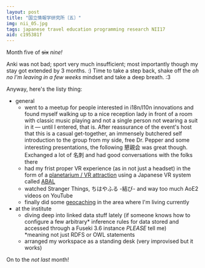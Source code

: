 ```yaml
---
layout: post
title: "国立情報学研究所〔五〕"
img: nii_05.jpg
tags: japanese travel education programming research NII17
aid: c195381f
---
```


Month five of <s>six</s> *nine!*

Anki was not bad; sport very much insufficient; most importantly though my stay got extended by 3 months. :) Time to take a step back, shake off the *oh no I'm leaving in a few weeks* mindset and take a deep breath. :3

Anyway, here's the listy thing:

* general
    * went to a meetup for people interested in i18n/l10n innovations and found myself walking up to a nice reception lady in front of a room with classic music playing and not a single person not wearing a suit in it — until I entered, that is. After reassurance of the event's host that this is a casual get-together, an immensely butchered self introduction to the group from my side, free Dr. Pepper and some interesting presentations, the following <span class="mixlang"><span class="swap" swap="informal get-together (in this context the informal part at a bar after the formal presentation part of the event)"><span class="inner">懇親会</span></span></span> was great though. Exchanged a lot of <span class="mixlang"><span class="swap" swap="business cards"><span class="inner">名刺</span></span></span> and had good conversations with the folks there
    * had my frist proper VR experience (as in not just a headset) in the form of a [planetarium / VR attraction](http://megastarjourney.com/about.html) using a Japanese VR system called [ABAL](https://www.abal.jp/)
    * watched Stranger Things, <span class="mixlang"><span class="swap" swap="the 3rd Chihayafuru movie"><span class="inner">ちはやふる -結び-</span></span></span> and way too much AoE2 videos on YouTube
    * finally did some [geocaching](static/img/blog/nii_add_07.jpg) in the area where I'm living currently
* at the institute
    * diving deep into linked data stuff lately (if someone knows how to configure a few arbitrary\* inference rules for data stored and accessed through a Fuseki 3.6 instance *PLEASE* tell me)<br>\*meaning not just RDFS or OWL statements
    * arranged my workspace as a standing desk (very improvised but it works)

On to the *not last* month!